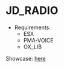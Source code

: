 # JD_RADIO

- Requirements:
  - ESX
  - PMA-VOICE
  - OX_LIB

Showcase: [here](https://streamable.com/80qthr)
